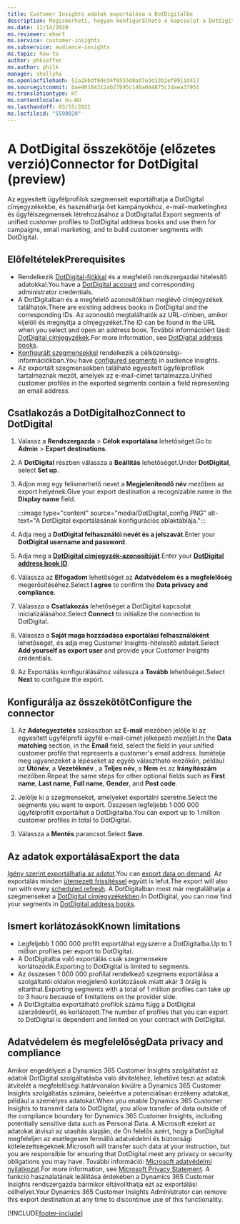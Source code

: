 ```yaml
---
title: Customer Insights adatok exportálása a DotDigitalbe
description: Megismerheti, hogyan konfigurálható a kapcsolat a DotDigitallal.
ms.date: 11/14/2020
ms.reviewer: mhart
ms.service: customer-insights
ms.subservice: audience-insights
ms.topic: how-to
author: phkieffer
ms.author: philk
manager: shellyha
ms.openlocfilehash: 51a28bdf0de34f0555d8ad7e3d13b2ef8911d417
ms.sourcegitcommit: bae40184312ab27b95c140a044875c2daea37951
ms.translationtype: HT
ms.contentlocale: hu-HU
ms.lasthandoff: 03/15/2021
ms.locfileid: "5598020"
---
```

# <a name="connector-for-dotdigital-preview"></a><span data-ttu-id="82a0b-103">A DotDigital összekötője (előzetes verzió)</span><span class="sxs-lookup"><span data-stu-id="82a0b-103">Connector for DotDigital (preview)</span></span>

<span data-ttu-id="82a0b-104">Az egyesített ügyfélprofilok szegmenseit exportálhatja a DotDigital címjegyzékekbe, és használhatja őet kampányokhoz, e-mail-marketinghez és ügyfélszegmensek létrehozásához a DotDigitallal.</span><span class="sxs-lookup"><span data-stu-id="82a0b-104">Export segments of unified customer profiles to DotDigital address books and use them for campaigns, email marketing, and to build customer segments with DotDigital.</span></span> 

## <a name="prerequisites"></a><span data-ttu-id="82a0b-105">Előfeltételek</span><span class="sxs-lookup"><span data-stu-id="82a0b-105">Prerequisites</span></span>

-   <span data-ttu-id="82a0b-106">Rendelkezik [DotDigital-fiókkal](https://dotdigital.com/) és a megfelelő rendszergazdai hitelesítő adatokkal.</span><span class="sxs-lookup"><span data-stu-id="82a0b-106">You have a [DotDigital account](https://dotdigital.com/) and corresponding administrator credentials.</span></span>
-   <span data-ttu-id="82a0b-107">A DotDigitalban és a megfelelő azonosítókban meglévő címjegyzékek találhatók.</span><span class="sxs-lookup"><span data-stu-id="82a0b-107">There are existing address books in DotDigital and the corresponding IDs.</span></span> <span data-ttu-id="82a0b-108">Az azonosító megtalálhatók az URL-címben, amikor kijelöli és megnyitja a címjegyzéket.</span><span class="sxs-lookup"><span data-stu-id="82a0b-108">The ID can be found in the URL when you select and open an address book.</span></span> <span data-ttu-id="82a0b-109">További információért lásd: [DotDigital címjegyzékek](https://support.dotdigital.com/hc/articles/212211968-Creating-an-address-book).</span><span class="sxs-lookup"><span data-stu-id="82a0b-109">For more information, see [DotDigital address books](https://support.dotdigital.com/hc/articles/212211968-Creating-an-address-book).</span></span>
-   <span data-ttu-id="82a0b-110">[Konfigurált szegmensekkel](segments.md) rendelkezik a célközönségi-információkban.</span><span class="sxs-lookup"><span data-stu-id="82a0b-110">You have [configured segments](segments.md) in audience insights.</span></span>
-   <span data-ttu-id="82a0b-111">Az exportált szegmensekben található egyesített ügyfélprofilok tartalmaznak mezőt, amelyek az e-mail-címet tartalmazza.</span><span class="sxs-lookup"><span data-stu-id="82a0b-111">Unified customer profiles in the exported segments contain a field representing an email address.</span></span>

## <a name="connect-to-dotdigital"></a><span data-ttu-id="82a0b-112">Csatlakozás a DotDigitalhoz</span><span class="sxs-lookup"><span data-stu-id="82a0b-112">Connect to DotDigital</span></span>

1. <span data-ttu-id="82a0b-113">Válassz a **Rendszergazda** > **Célok exportálása** lehetőséget.</span><span class="sxs-lookup"><span data-stu-id="82a0b-113">Go to **Admin** > **Export destinations**.</span></span>

1. <span data-ttu-id="82a0b-114">A **DotDigital** részben válassza a **Beállítás** lehetőséget.</span><span class="sxs-lookup"><span data-stu-id="82a0b-114">Under **DotDigital**, select **Set up**.</span></span>

1. <span data-ttu-id="82a0b-115">Adjon meg egy felismerhető nevet a **Megjelenítendő név** mezőben az export helyének.</span><span class="sxs-lookup"><span data-stu-id="82a0b-115">Give your export destination a recognizable name in the **Display name** field.</span></span>

   :::image type="content" source="media/DotDigital_config.PNG" alt-text="A DotDigital exportálásának konfigurációs ablaktáblája.":::

1. <span data-ttu-id="82a0b-117">Adja meg a **DotDigital felhasználói nevét és a jelszavát**.</span><span class="sxs-lookup"><span data-stu-id="82a0b-117">Enter your **DotDigital username and password**.</span></span>

1. <span data-ttu-id="82a0b-118">Adja meg a **[DotDigital címjegyzék-azonosítóját](https://support.dotdigital.com/hc/articles/212211968-Creating-an-address-book)**.</span><span class="sxs-lookup"><span data-stu-id="82a0b-118">Enter your **[DotDigital address book ID](https://support.dotdigital.com/hc/articles/212211968-Creating-an-address-book)**.</span></span>

1. <span data-ttu-id="82a0b-119">Válassza az **Elfogadom** lehetőséget az **Adatvédelem és a megfelelőség** megerősítéséhez.</span><span class="sxs-lookup"><span data-stu-id="82a0b-119">Select **I agree** to confirm the **Data privacy and compliance**.</span></span>

1. <span data-ttu-id="82a0b-120">Válassza a **Csatlakozás** lehetőséget a DotDigital kapcsolat inicializálásához.</span><span class="sxs-lookup"><span data-stu-id="82a0b-120">Select **Connect** to initialize the connection to DotDigital.</span></span>

1. <span data-ttu-id="82a0b-121">Válassza a **Saját maga hozzáadása exportálási felhasználóként** lehetőséget, és adja meg Customer Insights-hitelesítő adatait.</span><span class="sxs-lookup"><span data-stu-id="82a0b-121">Select **Add yourself as export user** and provide your Customer Insights credentials.</span></span>

1. <span data-ttu-id="82a0b-122">Az Exportálás konfigurálásához válassza a **Tovább** lehetőséget.</span><span class="sxs-lookup"><span data-stu-id="82a0b-122">Select **Next** to configure the export.</span></span>

## <a name="configure-the-connector"></a><span data-ttu-id="82a0b-123">Konfigurálja az összekötőt</span><span class="sxs-lookup"><span data-stu-id="82a0b-123">Configure the connector</span></span>

1. <span data-ttu-id="82a0b-124">Az **Adategyeztetés** szakaszban az **E-mail** mezőben jelölje ki az egyesített ügyfélprofil ügyfél e-mail-címét jelképező mezőjét.</span><span class="sxs-lookup"><span data-stu-id="82a0b-124">In the **Data matching** section, in the **Email** field, select the field in your unified customer profile that represents a customer's email address.</span></span> <span data-ttu-id="82a0b-125">Ismételje meg ugyanezeket a lépéseket az egyéb választható mezőkön, például az **Utónév**, a **Vezetéknév** , a **Teljes név**, a **Nem** és az **Irányítószám** mezőben.</span><span class="sxs-lookup"><span data-stu-id="82a0b-125">Repeat the same steps for other optional fields such as **First name**, **Last name**, **Full name**, **Gender**, and **Post code**.</span></span>

1. <span data-ttu-id="82a0b-126">Jelölje ki a szegmenseket, amelyeket exportálni szeretne.</span><span class="sxs-lookup"><span data-stu-id="82a0b-126">Select the segments you want to export.</span></span> <span data-ttu-id="82a0b-127">Összesen legfeljebb 1 000 000 ügyfélprofilt exportálhat a DotDigitalba.</span><span class="sxs-lookup"><span data-stu-id="82a0b-127">You can export up to 1 million customer profiles in total to DotDigital.</span></span>

1. <span data-ttu-id="82a0b-128">Válassza a **Mentés** parancsot.</span><span class="sxs-lookup"><span data-stu-id="82a0b-128">Select **Save**.</span></span>

## <a name="export-the-data"></a><span data-ttu-id="82a0b-129">Az adatok exportálása</span><span class="sxs-lookup"><span data-stu-id="82a0b-129">Export the data</span></span>

<span data-ttu-id="82a0b-130">[Igény szerint exportálhatja az adatot](export-destinations.md).</span><span class="sxs-lookup"><span data-stu-id="82a0b-130">You can [export data on demand](export-destinations.md).</span></span> <span data-ttu-id="82a0b-131">Az exportálás minden [ütemezett frissítéssel](system.md#schedule-tab) együtt is lefut.</span><span class="sxs-lookup"><span data-stu-id="82a0b-131">The export will also run with every [scheduled refresh](system.md#schedule-tab).</span></span> <span data-ttu-id="82a0b-132">A DotDigitalban most már megtalálhatja a szegmenseket a [DotDigital címjegyzékekben](https://support.dotdigital.com/hc/articles/212211968-Creating-an-address-book).</span><span class="sxs-lookup"><span data-stu-id="82a0b-132">In DotDigital, you can now find your segments in [DotDigital address books](https://support.dotdigital.com/hc/articles/212211968-Creating-an-address-book).</span></span>

## <a name="known-limitations"></a><span data-ttu-id="82a0b-133">Ismert korlátozások</span><span class="sxs-lookup"><span data-stu-id="82a0b-133">Known limitations</span></span>

- <span data-ttu-id="82a0b-134">Legfeljebb 1 000 000 profilt exportálhat egyszerre a DotDigitalba.</span><span class="sxs-lookup"><span data-stu-id="82a0b-134">Up to 1 million profiles per export to DotDigital.</span></span>
- <span data-ttu-id="82a0b-135">A DotDigitalba való exportálás csak szegmensekre korlátozódik.</span><span class="sxs-lookup"><span data-stu-id="82a0b-135">Exporting to DotDigital is limited to segments.</span></span>
- <span data-ttu-id="82a0b-136">Az összesen 1 000 000 profillal rendelkező szegmens exportálása a szolgáltatói oldalon megjelenő korlátozások miatt akár 3 óráig is eltarthat.</span><span class="sxs-lookup"><span data-stu-id="82a0b-136">Exporting segments with a total of 1 million profiles can take up to 3 hours because of limitations on the provider side.</span></span> 
- <span data-ttu-id="82a0b-137">A DotDigitalba exportálható profilok száma függ a DotDigital szerződésről, és korlátozott.</span><span class="sxs-lookup"><span data-stu-id="82a0b-137">The number of profiles that you can export to DotDigital is dependent and limited on your contract with DotDigital.</span></span>

## <a name="data-privacy-and-compliance"></a><span data-ttu-id="82a0b-138">Adatvédelem és megfelelőség</span><span class="sxs-lookup"><span data-stu-id="82a0b-138">Data privacy and compliance</span></span>

<span data-ttu-id="82a0b-139">Amikor engedélyezi a Dynamics 365 Customer Insights szolgáltatást az adatok DotDigital szolgáltatásba való átviteléhez, lehetővé teszi az adatok átvitelét a megfelelőségi határvonalon kívülre a Dynamics 365 Customer Insights szolgáltatás számára, beleértve a potenciálisan érzékeny adatokat, például a személyes adatokat.</span><span class="sxs-lookup"><span data-stu-id="82a0b-139">When you enable Dynamics 365 Customer Insights to transmit data to DotDigital, you allow transfer of data outside of the compliance boundary for Dynamics 365 Customer Insights, including potentially sensitive data such as Personal Data.</span></span> <span data-ttu-id="82a0b-140">A Microsoft ezeket az adatokat átviszi az utasítás alapján, de Ön felelős azért, hogy a DotDigital megfeleljen az esetlegesen fennálló adatvédelmi és biztonsági kötelezettségeknek.</span><span class="sxs-lookup"><span data-stu-id="82a0b-140">Microsoft will transfer such data at your instruction, but you are responsible for ensuring that DotDigital meet any privacy or security obligations you may have.</span></span> <span data-ttu-id="82a0b-141">További információ: [Microsoft adatvédelmi nyilatkozat](https://go.microsoft.com/fwlink/?linkid=396732).</span><span class="sxs-lookup"><span data-stu-id="82a0b-141">For more information, see [Microsoft Privacy Statement](https://go.microsoft.com/fwlink/?linkid=396732).</span></span>
<span data-ttu-id="82a0b-142">A funkció használatának leállítása érdekében a Dynamics 365 Customer Insights rendszergazda bármikor eltávolíthatja ezt az exportálási célhelyet.</span><span class="sxs-lookup"><span data-stu-id="82a0b-142">Your Dynamics 365 Customer Insights Administrator can remove this export destination at any time to discontinue use of this functionality.</span></span>


[!INCLUDE[footer-include](../includes/footer-banner.md)]